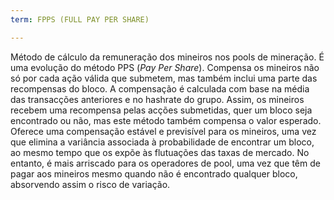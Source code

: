 ```yaml
---
term: FPPS (FULL PAY PER SHARE)

---
```

Método de cálculo da remuneração dos mineiros nos pools de mineração. É uma evolução do método PPS (*Pay Per Share*). Compensa os mineiros não só por cada ação válida que submetem, mas também inclui uma parte das recompensas do bloco. A compensação é calculada com base na média das transacções anteriores e no hashrate do grupo. Assim, os mineiros recebem uma recompensa pelas acções submetidas, quer um bloco seja encontrado ou não, mas este método também compensa o valor esperado. Oferece uma compensação estável e previsível para os mineiros, uma vez que elimina a variância associada à probabilidade de encontrar um bloco, ao mesmo tempo que os expõe às flutuações das taxas de mercado. No entanto, é mais arriscado para os operadores de pool, uma vez que têm de pagar aos mineiros mesmo quando não é encontrado qualquer bloco, absorvendo assim o risco de variação.